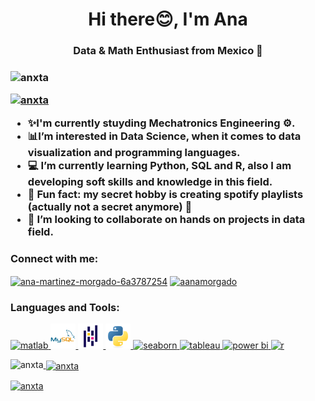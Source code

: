 <h1 align="center">Hi there😊, I'm Ana</h1>
<h3 align="center"> Data & Math Enthusiast from Mexico 🌮 <h3>

<p align="left"> <img src="https://komarev.com/ghpvc/?username=anxta&label=Profile%20views&color=0e75b6&style=flat" alt="anxta" /> </p>

<p align="left"> <a href="https://github.com/ryo-ma/github-profile-trophy"><img src="https://github-profile-trophy.vercel.app/?username=anxta" alt="anxta" /></a> </p>

- ✨I'm currently stuyding Mechatronics Engineering ⚙️.
- 📊I’m interested in Data Science, when it comes to data visualization and programming languages.
- 💻 I’m currently learning **Python, SQL and R**, also I am developing soft skills and knowledge in this field.
- 🥳 Fun fact: my secret hobby is creating spotify playlists (actually not a secret anymore) 🎵
- 📌 I’m looking to collaborate on hands on projects in data field.

<h3 align="left">Connect with me:</h3>
<p align="left">
<a href="https://linkedin.com/in/ana-martinez-morgado-6a3787254" target="blank"><img align="center" src="https://raw.githubusercontent.com/rahuldkjain/github-profile-readme-generator/master/src/images/icons/Social/linked-in-alt.svg" alt="ana-martinez-morgado-6a3787254" height="30" width="40" /></a>
<a href="https://kaggle.com/aanamorgado" target="blank"><img align="center" src="https://raw.githubusercontent.com/rahuldkjain/github-profile-readme-generator/master/src/images/icons/Social/kaggle.svg" alt="aanamorgado" height="30" width="40" /></a>
</p>

<h3 align="left">Languages and Tools:</h3>
<p align="left"> <a href="https://www.mathworks.com/" target="_blank" rel="noreferrer"> <img src="https://upload.wikimedia.org/wikipedia/commons/2/21/Matlab_Logo.png" alt="matlab" width="40" height="40"/> </a> <a href="https://www.mysql.com/" target="_blank" rel="noreferrer"> <img src="https://raw.githubusercontent.com/devicons/devicon/master/icons/mysql/mysql-original-wordmark.svg" alt="mysql" width="40" height="40"/> </a> <a href="https://pandas.pydata.org/" target="_blank" rel="noreferrer"> <img src="https://raw.githubusercontent.com/devicons/devicon/2ae2a900d2f041da66e950e4d48052658d850630/icons/pandas/pandas-original.svg" alt="pandas" width="40" height="40"/> </a> <a href="https://www.python.org" target="_blank" rel="noreferrer"> <img src="https://raw.githubusercontent.com/devicons/devicon/master/icons/python/python-original.svg" alt="python" width="40" height="40"/> </a> <a href="https://seaborn.pydata.org/" target="_blank" rel="noreferrer"> <img src="https://seaborn.pydata.org/_images/logo-mark-lightbg.svg" alt="seaborn" width="40" height="40"/> </a>  <a href="https://www.tableau.com/" target="_blank" rel="noreferrer"> <img src="https://www.svgrepo.com/show/354428/tableau-icon.svg" alt="tableau" width="40" height="40"/>  </a>  <a href="https://powerbi.microsoft.com/" target="_blank" rel="noreferrer"> <img src="https://upload.wikimedia.org/wikipedia/commons/c/cf/New_Power_BI_Logo.svg" alt="power bi" width="40" height="40"/>  </a>  <a href="https://www.r-project.org/" target="_blank" rel="noreferrer"> <img src="https://www.svgrepo.com/show/354286/r-lang.svg" alt="r" width="40" height="40"/>  

</p>

<p><img align="left" src="https://github-readme-stats.vercel.app/api/top-langs?username=anxta&show_icons=true&locale=en&layout=compact" alt="anxta" /></p>

<p>&nbsp;<img align="center" src="https://github-readme-stats.vercel.app/api?username=anxta&show_icons=true&locale=en" alt="anxta" /></p>

<p><img align="center" src="https://github-readme-streak-stats.herokuapp.com/?user=anxta&" alt="anxta" /></p>


